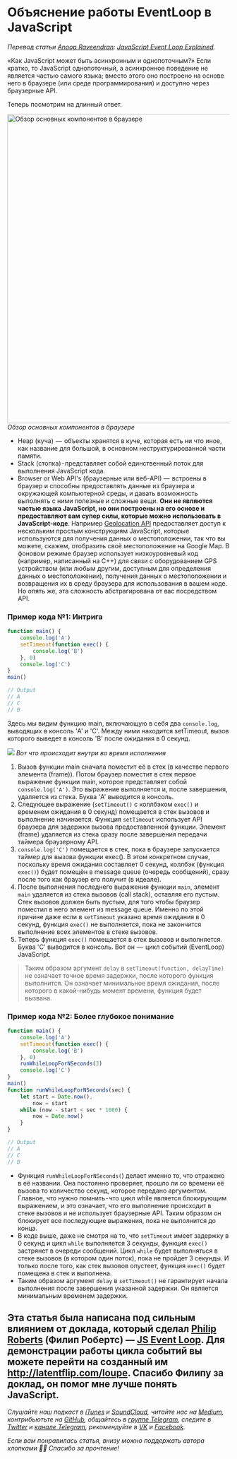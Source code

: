 # Объяснение работы EventLoop в JavaScript

_Перевод статьи [Anoop Raveendran](https://medium.com/@anooprav7): [JavaScript Event Loop Explained](https://medium.com/front-end-weekly/javascript-event-loop-explained-4cd26af121d4)._

«Как JavaScript может быть асинхронным и однопоточным?» Если кратко, то JavaScript однопоточный, а асинхронное поведение не является частью самого языка; вместо этого оно построено на основе него в браузере (или среде программирования) и доступно через браузерные API.

Теперь посмотрим на длинный ответ.

<img src="https://cdn-images-1.medium.com/max/1600/1*7GXoHZiIUhlKuKGT22gHmA.png" alt="Обзор основных компонентов в браузере" width="700"/><br/>
_Обзор основных компонентов в браузере_


-   Heap (куча)  —  объекты хранятся в куче, которая есть ни что иное, как название для большой, в основном неструктурированной части памяти.
-   Stack (стопка) - представляет собой единственный поток для выполнения JavaScript кода.
-   Browser or Web API's (браузерные или веб-API) —  встроены в браузер и способны предоставлять данные из браузера и окружающей компьютерной среды, и давать возможность выполнять с ними полезные и сложные вещи. **Они не являются частью языка JavaScript, но они построены на его основе и предоставляют вам супер силы, которые можно использовать в JavaScript-коде**. Например [Geolocation API](https://medium.com/r/?url=https%3A%2F%2Fdeveloper.mozilla.org%2Fen-US%2Fdocs%2FWeb%2FAPI%2FGeolocation%2FUsing_geolocation) предоставляет доступ к нескольким простым конструкциям JavaScript, которые используются для получения данных о местоположении, так что вы можете, скажем, отобразить своё местоположение на Google Map. В фоновом режиме браузер использует низкоуровневый код (например, написанный на C++) для связи с оборудованием GPS устройством (или любым другим, доступным для определения данных о местоположении), получения данных о местоположении и возвращения их в среду браузера для использования в вашем коде. Но опять же, эта сложность абстрагирована от вас посредством API.

### Пример кода №1: Интрига

```js
function main() {
    console.log('A')
    setTimeout(function exec() {
        console.log('B')
    }, 0)
    console.log('C')
}
main()

// Output
// A
// C
// B
```

Здесь мы видим функцию main, включающую в себя два `console.log`, выводящих в консоль 'A' и 'C'. Между ними находится setTimeout, вызов которого выведет в консоль 'B' после ожидания в 0 секунд.

![](https://cdn-images-1.medium.com/max/1600/1*64BQlpR00yfDKsXVv9lnIg.png)
_Вот что происходит внутри во время исполнения_

1. Вызов функции main сначала поместит её в стек (в качестве первого элемента (frame)). Потом браузер поместит в стек первое выражение функции main, которое представляет собой `console.log('A')`. Это выражение выполняется и, после завершения, удаляется из стека. Буква 'A' выводится в консоль.
2. Следующее выражение (`setTimeout()` с коллбэком `exec()` и временем ожидания в 0 секунд) помещается в стек вызовов и выполнение начинается. Функция `setTimeout` использует API браузера для задержки вызова предоставленной функции. Элемент (frame) удаляется из стека сразу после завершения передачи таймера браузерному API.
3. `console.log('C')` помещается в стек, пока в браузере запускается таймер для вызова функции exec(). В этом конкретном случае, поскольку время ожидания составляет 0 секунд, коллбэк (функция `exec()`) будет помещён в message queue (очередь сообщений), сразу после того как браузер его получит (в идеале).
4. После выполнения последнего выражения функции `main`, элемент `main` удаляется из стека вызовов (call stack), оставляя его пустым. Стек вызовов должен быть пустым, для того чтобы браузер поместил в него элемент из message queue. Именно по этой причине даже если в `setTimeout` указано время ожидания в 0 секунд, функция `exec()` не выполняется, пока не закончится выполнение всех элементов в стеке вызовов.
5. Теперь функция `exec()` помещается в стек вызовов и выполняется. Буква 'C' выводится в консоль. Вот он  —  цикл событий (EventLoop) JavaScript.

> Таким образом аргумент `delay` в `setTimeout(function, delayTime)` не означает точное время задержки, после которого функция выполнится. Он означает минимальное время ожидания, после которого в какой-нибудь момент времени, функция будет вызвана.

### Пример кода №2: Более глубокое понимание

```js
function main() {
    console.log('A')
    setTimeout(function exec() {
        console.log('B')
    }, 0)
    runWhileLoopForNSeconds(3)
    console.log('C')
}
main()
function runWhileLoopForNSeconds(sec) {
    let start = Date.now(),
        now = start
    while (now - start < sec * 1000) {
        now = Date.now()
    }
}

// Output
// A
// C
// B
```

* Функция `runWhileLoopForNSeconds(`) делает именно то, что отражено в её названии. Она постоянно проверяет, прошло ли со времени её вызова то количество секунд, которое передано аргументом. Главное, что нужно помнить - что цикл while является блокирующим выражением, и это означает, что его выполнение происходит в стеке вызовов и не использует браузерные API. Таким образом он блокирует все последующие выражения, пока не выполнится до конца.
* В коде выше, даже не смотря на то, что `setTimeout` имеет задержку в 0 секунд и цикл `while` выполняется 3 секунды, функция `exec()` застрянет в очереди сообщений. Цикл `while` будет выполняться в стеке вызовов (в котором один поток), пока не пройдет 3 секунды. И только после того, как стек вызовов опустеет, функция `exec()` будет помещена в стек и выполнена.
* Таким образом аргумент `delay` в `setTimeout()` не гарантирует начала выполнения после завершения указанной задержки. Он является минимальным временем задержки.

Эта статья была написана под сильным влиянием от доклада, который сделал [Philip Roberts](http://latentflip.com/) (Филип Робертс) — [JS Event Loop](https://medium.com/r/?url=https%3A%2F%2Fwww.youtube.com%2Fwatch%3Fv%3D8aGhZQkoFbQ). Для демонстрации работы цикла событий вы можете перейти на созданный им http://latentflip.com/loupe. Спасибо Филипу за доклад, он помог мне лучше понять JavaScript.
---

_Слушайте наш подкаст в [iTunes](https://itunes.apple.com/ru/podcast/девшахта/id1226773343) и [SoundCloud](https://soundcloud.com/devschacht), читайте нас на [Medium](https://medium.com/devschacht), контрибьютьте на [GitHub](https://github.com/devSchacht), общайтесь в [группе Telegram](https://t.me/devSchacht), следите в [Twitter](https://twitter.com/DevSchacht) и [канале Telegram](https://t.me/devSchachtChannel), рекомендуйте в [VK](https://vk.com/devschacht) и [Facebook](https://www.facebook.com/devSchacht)._

_Если вам понравилась статья, внизу можно поддержать автора хлопками 👏🏻 Спасибо за прочтение!_
